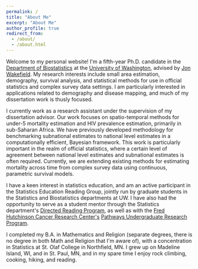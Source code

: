 ```yaml
---
permalink: /
title: "About Me"
excerpt: "About Me"
author_profile: true
redirect_from: 
  - /about/
  - /about.html
---
```


Welcome to my personal website! I'm a fifth-year Ph.D. candidate in the [Department of Biostatistics](http://www.biostat.washington.edu/)  at the [University of Washington](https://www.washington.edu/), advised by [Jon Wakefield](http://faculty.washington.edu/jonno/). My research interests include small area estimation, demography, survival analysis, and statistical methods for use in official statistics and complex survey data settings. I am particularly interested in applications related to demography and disease mapping, and much of my dissertation work is thusly focused.

I currently work as a research assistant under the supervision of my dissertation advisor. Our work focuses on spatio-temporal methods for under-5 mortality estimation and HIV prevalence estimation, primarily in sub-Saharan Africa. We have previously developed methodology for benchmarking subnational estimates to national level estimates in a computationally efficient, Bayesian framework. This work is particularly important in the realm of official statistics, where a certain level of agreement between national level estimates and subnational estimates is often required. Currently, we are extending existing methods for estimating mortality across time from complex survey data using continuous, parametric survival models.

I have a keen interest in statistics education, and am an active participant in the Statistics Education Reading Group, jointly run by graduate students in the Statistics and Biostatistics departments at UW. I have also had the opportunity to serve as a student mentor through the Statistics department's [Directed Reading Program](https://spa-drp.github.io/), as well as with the [Fred Hutchinson Cancer Research Center's](https://www.fredhutch.org/en.html) [Pathways Undergraduate Research Program](https://www.fredhutch.org/en/about/internships/pathways-undergraduate-researchers.html). 

I completed my B.A. in Mathematics and Religion (separate degrees, there is no degree in both Math and Religion that I'm aware of), with a concentration in Statistics at St. Olaf College in Northfield, MN. I grew up on Madeline Island, WI, and in St. Paul, MN, and in my spare time I enjoy rock climbing, cooking, hiking, and reading.

